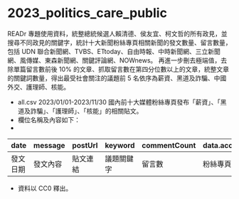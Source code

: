 # 2023_politics_care_public
READr 專題使用資料，統整總統候選人賴清德、侯友宜、柯文哲的所有政見，並搜尋不同政見的關鍵字，統計十大新聞粉絲專頁相關新聞的發文數量、留言數量，包括 UDN 聯合新聞網、TVBS、ETtoday、自由時報、中時新聞網、三立新聞網、風傳媒、東森新聞網、關鍵評論網、NOWnews。
再進一步刪去極端值，去除單篇留言數前後 10% 的文章、抓取留言數在第四分位數以上的文章，統整文章的關鍵詞數量，得出最受社會關注的議題前 5 名依序為薪資、黑道及詐騙、中國外交、護理師、核能。
* all.csv 2023/01/01-2023/11/30 國內前十大媒體粉絲專頁發布「薪資」、「黑道及詐騙」、「護理師」、「核能」的相關貼文。
* 欄位名稱及內容如下：
* 
|  date   |  message   |  postUrl   |  keyword   |  commentCount   |  data.account.name   |  
|  ----  |  ----  |  ----  |  ----  |  ----  |  ----  | 
| 發文日期  | 發文內容  | 貼文連結  | 議題關鍵字  | 留言數  | 粉絲專頁名稱  |  
* 資料以 CC0 釋出。
